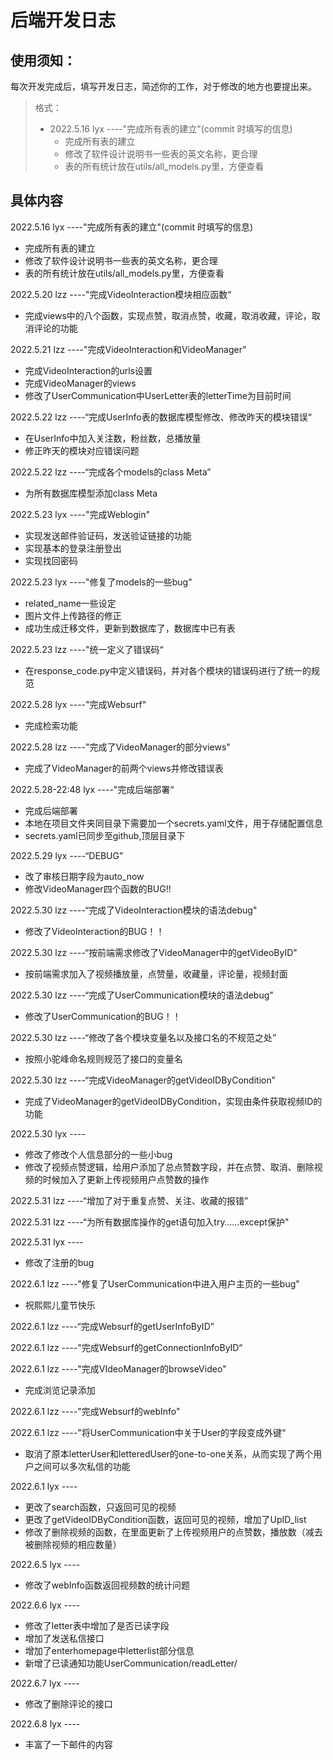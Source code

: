 # 后端开发日志

## 使用须知：

每次开发完成后，填写开发日志，简述你的工作，对于修改的地方也要提出来。

> 格式：
>
> + 2022.5.16 lyx ----"完成所有表的建立"(commit 时填写的信息)
>   + 完成所有表的建立
>   + 修改了软件设计说明书一些表的英文名称，更合理
>   + 表的所有统计放在utils/all_models.py里，方便查看

## 具体内容

2022.5.16 lyx ----"完成所有表的建立"(commit 时填写的信息)

+ 完成所有表的建立
+ 修改了软件设计说明书一些表的英文名称，更合理
+ 表的所有统计放在utils/all_models.py里，方便查看

2022.5.20 lzz ----"完成VideoInteraction模块相应函数“
+ 完成views中的八个函数，实现点赞，取消点赞，收藏，取消收藏，评论，取消评论的功能

2022.5.21 lzz ----"完成VideoInteraction和VideoManager"
+ 完成VideoInteraction的urls设置
+ 完成VideoManager的views
+ 修改了UserCommunication中UserLetter表的letterTime为目前时间

2022.5.22 lzz ----“完成UserInfo表的数据库模型修改、修改昨天的模块错误“
+ 在UserInfo中加入关注数，粉丝数，总播放量
+ 修正昨天的模块对应错误问题

2022.5.22 lzz ----“完成各个models的class Meta”
+ 为所有数据库模型添加class Meta

2022.5.23 lyx ----"完成Weblogin"
+ 实现发送邮件验证码，发送验证链接的功能
+ 实现基本的登录注册登出
+ 实现找回密码

2022.5.23 lyx ----"修复了models的一些bug"
+ related_name一些设定
+ 图片文件上传路径的修正
+ 成功生成迁移文件，更新到数据库了，数据库中已有表

2022.5.23 lzz ----"统一定义了错误码“
+ 在response_code.py中定义错误码，并对各个模块的错误码进行了统一的规范

2022.5.28 lyx ----"完成Websurf"
+ 完成检索功能

2022.5.28 lzz ----"完成了VideoManager的部分views"
+ 完成了VideoManager的前两个views并修改错误表

2022.5.28-22:48 lyx ----"完成后端部署“
+ 完成后端部署
+ 本地在项目文件夹同目录下需要加一个secrets.yaml文件，用于存储配置信息
+ secrets.yaml已同步至github,顶层目录下

2022.5.29 lyx ----“DEBUG”
+ 改了审核日期字段为auto_now
+ 修改VideoManager四个函数的BUG!!

2022.5.30 lzz ----“完成了VideoInteraction模块的语法debug"
+ 修改了VideoInteraction的BUG！！

2022.5.30 lzz ----“按前端需求修改了VideoManager中的getVideoByID"
+ 按前端需求加入了视频播放量，点赞量，收藏量，评论量，视频封面

2022.5.30 lzz ----“完成了UserCommunication模块的语法debug"
+ 修改了UserCommunication的BUG！！

2022.5.30 lzz ----“修改了各个模块变量名以及接口名的不规范之处”
+ 按照小驼峰命名规则规范了接口的变量名

2022.5.30 lzz ----“完成VideoManager的getVideoIDByCondition”
+ 完成了VideoManager的getVideoIDByCondition，实现由条件获取视频ID的功能

2022.5.30 lyx ----
+ 修改了修改个人信息部分的一些小bug
+ 修改了视频点赞逻辑，给用户添加了总点赞数字段，并在点赞、取消、删除视频的时候加入了更新上传视频用户点赞数的操作

2022.5.31 lzz ----“增加了对于重复点赞、关注、收藏的报错”

2022.5.31 lzz ----“为所有数据库操作的get语句加入try……except保护"

2022.5.31 lyx ----
+ 修改了注册的bug

2022.6.1 lzz ----"修复了UserCommunication中进入用户主页的一些bug"
+ 祝熙熙儿童节快乐

2022.6.1 lzz ----“完成Websurf的getUserInfoByID”

2022.6.1 lzz ----"完成Websurf的getConnectionInfoByID“

2022.6.1 lzz ----"完成VIdeoManager的browseVideo"
+ 完成浏览记录添加

2022.6.1 lzz ----"完成Websurf的webInfo"

2022.6.1 lzz ----"将UserCommunication中关于User的字段变成外键“
+ 取消了原本letterUser和letteredUser的one-to-one关系，从而实现了两个用户之间可以多次私信的功能

2022.6.1 lyx ----
+ 更改了search函数，只返回可见的视频
+ 更改了getVideoIDByCondition函数，返回可见的视频，增加了UpID_list
+ 修改了删除视频的函数，在里面更新了上传视频用户的点赞数，播放数（减去被删除视频的相应数量）

2022.6.5 lyx ----
+ 修改了webInfo函数返回视频数的统计问题

2022.6.6 lyx ----
+ 修改了letter表中增加了是否已读字段
+ 增加了发送私信接口
+ 增加了enterhomepage中letterlist部分信息
+ 新增了已读通知功能UserCommunication/readLetter/

2022.6.7 lyx ----
+ 修改了删除评论的接口

2022.6.8 lyx ----
+ 丰富了一下邮件的内容